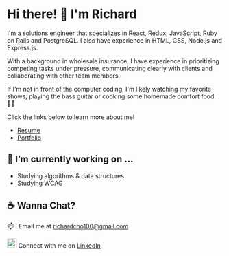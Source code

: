 # Hi there! :wave: I'm Richard

I'm a solutions engineer that specializes in React, Redux, JavaScript, Ruby on Rails and PostgreSQL. I also have experience in HTML, CSS, Node.js and Express.js.

With a background in wholesale insurance, I have experience in prioritizing competing tasks under pressure, communicating clearly with clients and collaborating with other team members.

If I'm not in front of the computer coding, I'm likely watching my favorite shows, playing the bass guitar or cooking some homemade comfort food.👨‍🍳

Click the links below to learn more about me!
  * [Resume](https://drive.google.com/file/d/1w0nG7u9OHBfqVofTNbGxyc-Fp0BhRLKZ/view?usp=sharing)
  * [Portfolio](https://richardcho-portfolio.netlify.app/)

## 🌱 I’m currently working on ...
  * Studying algorithms & data structures
  * Studying WCAG

## :coffee: Wanna Chat? 
📫&nbsp;&nbsp;&nbsp;Email me at richardcho100@gmail.com

<img alt="Richard's LinkedIn" width="22px" src="https://cdn.jsdelivr.net/npm/simple-icons@v3/icons/linkedin.svg" /> Connect with me on [LinkedIn](https://www.linkedin.com/in/richardcho100/)
